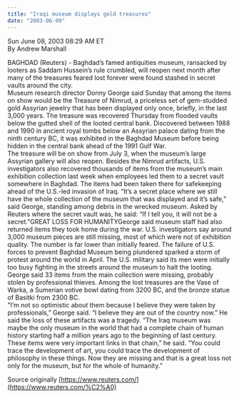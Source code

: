 ```yaml
---
title: "Iraqi museum displays gold treasures"
date: "2003-06-09"
---
```


Sun June 08, 2003 08:29 AM ET  
By Andrew Marshall  
  
BAGHDAD (Reuters) - Baghdad’s famed antiquities museum, ransacked by looters as Saddam Hussein’s rule crumbled, will reopen next month after many of the treasures feared lost forever were found stashed in secret vaults around the city.  
Museum research director Donny George said Sunday that among the items on show would be the Treasure of Nimrud, a priceless set of gem-studded gold Assyrian jewelry that has been displayed only once, briefly, in the last 3,000 years. The treasure was recovered Thursday from flooded vaults below the gutted shell of the looted central bank. Discovered between 1988 and 1990 in ancient royal tombs below an Assyrian palace dating from the ninth century BC, it was exhibited in the Baghdad Museum before being hidden in the central bank ahead of the 1991 Gulf War.  
The treasure will be on show from July 3, when the museum’s large Assyrian gallery will also reopen. Besides the Nimrud artifacts, U.S. investigators also recovered thousands of items from the museum’s main exhibition collection last week when employees led them to a secret vault somewhere in Baghdad. The items had been taken there for safekeeping ahead of the U.S.-led invasion of Iraq. “It’s a secret place where we still have the whole collection of the museum that was displayed and it’s safe,” said George, standing among debris in the wrecked museum. Asked by Reuters where the secret vault was, he said: “If I tell you, it will not be a secret."GREAT LOSS FOR HUMANITYGeorge said museum staff had also returned items they took home during the war. U.S. investigators say around 3,000 museum pieces are still missing, most of which were not of exhibition quality. The number is far lower than initially feared. The failure of U.S. forces to prevent Baghdad Museum being plundered sparked a storm of protest around the world in April. The U.S. military said its men were initially too busy fighting in the streets around the museum to halt the looting. George said 33 items from the main collection were missing, probably stolen by professional thieves. Among the lost treasures are the Vase of Warka, a Sumerian votive bowl dating from 3200 BC, and the bronze statue of Basitki from 2300 BC.  
"I’m not so optimistic about them because I believe they were taken by professionals,” George said. “I believe they are out of the country now.” He said the loss of these artifacts was a tragedy. “The Iraq museum was maybe the only museum in the world that had a complete chain of human history starting half a million years ago to the beginning of last century. These items were very important links in that chain,” he said. “You could trace the development of art, you could trace the development of philosophy in these things. Now they are missing and that is a great loss not only for the museum, but for the whole of humanity.”  
  
Source originally [https://www.reuters.com/](https://www.reuters.com/%C2%A0)

